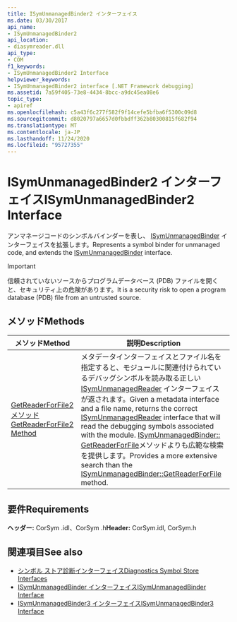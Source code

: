 ```yaml
---
title: ISymUnmanagedBinder2 インターフェイス
ms.date: 03/30/2017
api_name:
- ISymUnmanagedBinder2
api_location:
- diasymreader.dll
api_type:
- COM
f1_keywords:
- ISymUnmanagedBinder2 Interface
helpviewer_keywords:
- ISymUnmanagedBinder2 interface [.NET Framework debugging]
ms.assetid: 7a59f405-73e8-4434-8bcc-a9dc45ea08e6
topic_type:
- apiref
ms.openlocfilehash: c5a43f6c277f582f9f14cefe5bfba6f5300c09d8
ms.sourcegitcommit: d8020797a6657d0fbbdff362b80300815f682f94
ms.translationtype: MT
ms.contentlocale: ja-JP
ms.lasthandoff: 11/24/2020
ms.locfileid: "95727355"
---
```

# <a name="isymunmanagedbinder2-interface"></a><span data-ttu-id="94d8e-102">ISymUnmanagedBinder2 インターフェイス</span><span class="sxs-lookup"><span data-stu-id="94d8e-102">ISymUnmanagedBinder2 Interface</span></span>

<span data-ttu-id="94d8e-103">アンマネージコードのシンボルバインダーを表し、 [ISymUnmanagedBinder](isymunmanagedbinder-interface.md) インターフェイスを拡張します。</span><span class="sxs-lookup"><span data-stu-id="94d8e-103">Represents a symbol binder for unmanaged code, and extends the [ISymUnmanagedBinder](isymunmanagedbinder-interface.md) interface.</span></span>  
  
> [!IMPORTANT]
> <span data-ttu-id="94d8e-104">信頼されていないソースからプログラムデータベース (PDB) ファイルを開くと、セキュリティ上の危険があります。</span><span class="sxs-lookup"><span data-stu-id="94d8e-104">It is a security risk to open a program database (PDB) file from an untrusted source.</span></span>  
  
## <a name="methods"></a><span data-ttu-id="94d8e-105">メソッド</span><span class="sxs-lookup"><span data-stu-id="94d8e-105">Methods</span></span>  
  
|<span data-ttu-id="94d8e-106">メソッド</span><span class="sxs-lookup"><span data-stu-id="94d8e-106">Method</span></span>|<span data-ttu-id="94d8e-107">説明</span><span class="sxs-lookup"><span data-stu-id="94d8e-107">Description</span></span>|  
|------------|-----------------|  
|[<span data-ttu-id="94d8e-108">GetReaderForFile2 メソッド</span><span class="sxs-lookup"><span data-stu-id="94d8e-108">GetReaderForFile2 Method</span></span>](isymunmanagedbinder2-getreaderforfile2-method.md)|<span data-ttu-id="94d8e-109">メタデータインターフェイスとファイル名を指定すると、モジュールに関連付けられているデバッグシンボルを読み取る正しい [ISymUnmanagedReader](isymunmanagedreader-interface.md) インターフェイスが返されます。</span><span class="sxs-lookup"><span data-stu-id="94d8e-109">Given a metadata interface and a file name, returns the correct [ISymUnmanagedReader](isymunmanagedreader-interface.md) interface that will read the debugging symbols associated with the module.</span></span> <span data-ttu-id="94d8e-110">[ISymUnmanagedBinder:: GetReaderForFile](isymunmanagedbinder-getreaderforfile-method.md)メソッドよりも広範な検索を提供します。</span><span class="sxs-lookup"><span data-stu-id="94d8e-110">Provides a more extensive search than the [ISymUnmanagedBinder::GetReaderForFile](isymunmanagedbinder-getreaderforfile-method.md) method.</span></span>|  
  
## <a name="requirements"></a><span data-ttu-id="94d8e-111">要件</span><span class="sxs-lookup"><span data-stu-id="94d8e-111">Requirements</span></span>  

 <span data-ttu-id="94d8e-112">**ヘッダー:** CorSym .idl、CorSym .h</span><span class="sxs-lookup"><span data-stu-id="94d8e-112">**Header:** CorSym.idl, CorSym.h</span></span>  
  
## <a name="see-also"></a><span data-ttu-id="94d8e-113">関連項目</span><span class="sxs-lookup"><span data-stu-id="94d8e-113">See also</span></span>

- [<span data-ttu-id="94d8e-114">シンボル ストア診断インターフェイス</span><span class="sxs-lookup"><span data-stu-id="94d8e-114">Diagnostics Symbol Store Interfaces</span></span>](diagnostics-symbol-store-interfaces.md)
- [<span data-ttu-id="94d8e-115">ISymUnmanagedBinder インターフェイス</span><span class="sxs-lookup"><span data-stu-id="94d8e-115">ISymUnmanagedBinder Interface</span></span>](isymunmanagedbinder-interface.md)
- [<span data-ttu-id="94d8e-116">ISymUnmanagedBinder3 インターフェイス</span><span class="sxs-lookup"><span data-stu-id="94d8e-116">ISymUnmanagedBinder3 Interface</span></span>](isymunmanagedbinder3-interface.md)
